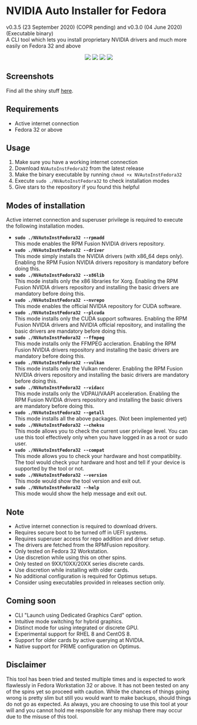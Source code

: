 # NVIDIA Auto Installer for Fedora
v0.3.5 (23 September 2020) (COPR pending) and v0.3.0 (04 June 2020) (Executable binary)  
A CLI tool which lets you install proprietary NVIDIA drivers and much more easily on Fedora 32 and above

<p align="center">
    <img src="https://img.shields.io/github/issues/t0xic0der/nvidia-auto-installer-for-fedora?style=flat-square&logo=appveyor&color=teal">
    <img src="https://img.shields.io/github/forks/t0xic0der/nvidia-auto-installer-for-fedora?style=flat-square&logo=appveyor&color=teal">
    <img src="https://img.shields.io/github/stars/t0xic0der/nvidia-auto-installer-for-fedora?style=flat-square&logo=appveyor&color=teal">
    <img src="https://img.shields.io/github/license/t0xic0der/nvidia-auto-installer-for-fedora?style=flat-square&logo=appveyor&color=teal">
</p>

## Screenshots
Find all the shiny stuff [here](SCREENSHOTS.md).

## Requirements
* Active internet connection
* Fedora 32 or above

## Usage
1. Make sure you have a working internet connection
2. Download `NVAutoInstFedora32` from the latest release
3. Make the binary executable by running `chmod +x NVAutoInstFedora32`
3. Execute `sudo ./NVAutoInstFedora32` to check installation modes
4. Give stars to the repository if you found this helpful

## Modes of installation
Active internet connection and superuser privilege is required to execute the following installation modes.
- **`sudo ./NVAutoInstFedora32 --rpmadd`**  
This mode enables the RPM Fusion NVIDIA drivers repository.
- **`sudo ./NVAutoInstFedora32 --driver`**  
This mode simply installs the NVIDIA drivers (with x86_64 deps only). Enabling the RPM Fusion NVIDIA drivers repository is mandatory before doing this.
- **`sudo ./NVAutoInstFedora32 --x86lib`**  
This mode installs only the x86 libraries for Xorg. Enabling the RPM Fusion NVIDIA drivers repository and installing the basic drivers are mandatory before doing this.
- **`sudo ./NVAutoInstFedora32 --nvrepo`**  
This mode enables the official NVIDIA repository for CUDA software.
- **`sudo ./NVAutoInstFedora32 --plcuda`**  
This mode installs only the CUDA support softwares. Enabling the RPM Fusion NVIDIA drivers and NVIDIA official repository, and installing the basic drivers are mandatory before doing this.
- **`sudo ./NVAutoInstFedora32 --ffmpeg`**  
This mode installs only the FFMPEG accleration. Enabling the RPM Fusion NVIDIA drivers repository and installing the basic drivers are mandatory before doing this.
- **`sudo ./NVAutoInstFedora32 --vulkan`**  
This mode installs only the Vulkan renderer. Enabling the RPM Fusion NVIDIA drivers repository and installing the basic drivers are mandatory before doing this.
- **`sudo ./NVAutoInstFedora32 --vidacc`**  
This mode installs only the VDPAU/VAAPI acceleration. Enabling the RPM Fusion NVIDIA drivers repository and installing the basic drivers are mandatory before doing this.
- **`sudo ./NVAutoInstFedora32 --getall`**  
This mode installs all the above packages. (Not been implemented yet)
- **`sudo ./NVAutoInstFedora32 --cheksu`**  
This mode allows you to check the current user privilege level. You can use this tool effectively only when you have logged in as a root or sudo user.
- **`sudo ./NVAutoInstFedora32 --compat`**  
This mode allows you to check your hardware and host compatiblity. The tool would check your hardware and host and tell if your device is supported by the tool or not.
- **`sudo ./NVAutoInstFedora32 --version`**  
This mode would show the tool version and exit out.
- **`sudo ./NVAutoInstFedora32 --help`**  
This mode would show the help message and exit out.

## Note
* Active internet connection is required to download drivers.
* Requires secure boot to be turned off in UEFI systems.
* Requires superuser access for repo addition and driver setup.
* The drivers are fetched from the RPMFusion repository.
* Only tested on Fedora 32 Workstation.
* Use discretion while using this on other spins.
* Only tested on 9XX/10XX/20XX series discrete cards.
* Use discretion while installing with older cards.
* No additional configuration is required for Optimus setups.
* Consider using executables provided in releases section only.

## Coming soon
* CLI "Launch using Dedicated Graphics Card" option.
* Intuitive mode switching for hybrid graphics.
* Distinct mode for using integrated or discrete GPU.
* Experimental support for RHEL 8 and CentOS 8.
* Support for older cards by active querying at NVIDIA.
* Native support for PRIME configuration on Optimus.

## Disclaimer
This tool has been tried and tested multiple times and is expected to work flawlessly in Fedora Workstation 32 or above. It has not been tested on any of the spins yet so proceed with caution. While the chances of things going wrong is pretty slim but still you would want to make backups, should things do not go as expected. As always, you are choosing to use this tool at your will and you cannot hold me responsible for any mishap there may occur due to the misuse of this tool.
